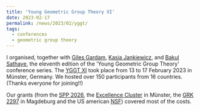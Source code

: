 ```yaml
---
title: 'Young Geometric Group Theory XI'
date: 2023-02-17
permalink: /news/2023/02/yggt/
tags:
  - conferences
  - geometric group theory
---
```


I organised, together with [Giles Gardam](https://www.gilesgardam.com/), [Kasia Jankiewicz](https://people.ucsc.edu/~kjankiew/), and [Bakul Sathaye](https://sites.google.com/view/sathaye/home), the eleventh edition of the  'Young Geometric Group Theory' conference series. The [YGGT XI](https://www.uni-muenster.de/GGT/YGGT/) took place from 13 to 17 February 2023 in Münster, Germany. We hosted over 150 participants from 16 countries. (Thanks everyone for joining!!) 

Our grants (from the [SPP 2026](https://www.spp2026.de/), the [Excellence Cluster](https://www.uni-muenster.de/MathematicsMuenster/de/) in Münster, the [GRK 2297](https://www.mathcore.ovgu.de/) in Magdeburg and the US american [NSF](https://www.nsf.gov/)) covered most of the costs. 